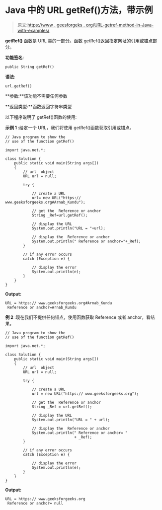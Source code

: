 # Java 中的 URL getRef()方法，带示例

> 原文:[https://www . geesforgeks . org/URL-getref-method-in-Java-with-examples/](https://www.geeksforgeeks.org/url-getref-method-in-java-with-examples/)

**getRef()** 函数是 URL 类的一部分。函数 getRef()返回指定网址的引用或锚点部分。

**功能签名**:

```
public String getRef()
```

**语法**:

```
url.getRef()
```

**参数:**该功能不需要任何参数

**返回类型:**函数返回字符串类型

以下程序说明了 getRef()函数的使用:

**示例 1** :给定一个 URL，我们将使用 getRef()函数获取引用或锚点。

```
// Java program to show the
// use of the function getRef()

import java.net.*;

class Solution {
    public static void main(String args[])
    {
        // url  object
        URL url = null;

        try {

            // create a URL
            url= new URL("https:// www.geeksforgeeks.org#Arnab_Kundu");

            // get the  Reference or anchor
            String _Ref=url.getRef();

            // display the URL
            System.out.println("URL = "+url);

            // display the  Reference or anchor
            System.out.println(" Reference or anchor="+_Ref);
        }

        // if any error occurs
        catch (Exception e) {

            // display the error
            System.out.println(e);
        }
    }
}
```

**Output:**

```
URL = https:// www.geeksforgeeks.org#Arnab_Kundu
 Reference or anchor=Arnab_Kundu

```

**例 2** :现在我们不提供任何锚点，使用函数获取 Reference 或者 anchor，看结果。

```
// Java program to show the
// use of the function getRef()

import java.net.*;

class Solution {
    public static void main(String args[])
    {
        // url  object
        URL url = null;

        try {

            // create a URL
            url = new URL("https:// www.geeksforgeeks.org");

            // get the  Reference or anchor
            String _Ref = url.getRef();

            // display the URL
            System.out.println("URL = " + url);

            // display the  Reference or anchor
            System.out.println(" Reference or anchor= "
                               + _Ref);
        }

        // if any error occurs
        catch (Exception e) {

            // display the error
            System.out.println(e);
        }
    }
}
```

**Output:**

```
URL = https:// www.geeksforgeeks.org
 Reference or anchor= null

```